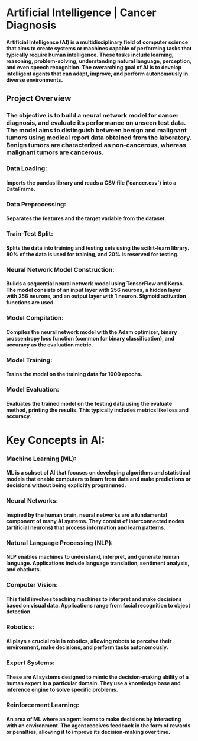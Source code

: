 # Artificial Intelligence | Cancer Diagnosis

#### Artificial Intelligence (AI) is a multidisciplinary field of computer science that aims to create systems or machines capable of performing tasks that typically require human intelligence. These tasks include learning, reasoning, problem-solving, understanding natural language, perception, and even speech recognition. The overarching goal of AI is to develop intelligent agents that can adapt, improve, and perform autonomously in diverse environments.

## Project Overview

### The objective is to build a neural network model for cancer diagnosis, and evaluate its performance on unseen test data. The model aims to distinguish between benign and malignant tumors using medical report data obtained from the laboratory. Benign tumors are characterized as non-cancerous, whereas malignant tumors are cancerous.

### Data Loading:

#### Imports the pandas library and reads a CSV file ('cancer.csv') into a DataFrame.

### Data Preprocessing:

#### Separates the features and the target variable from the dataset.

### Train-Test Split:

#### Splits the data into training and testing sets using the scikit-learn library. 80% of the data is used for training, and 20% is reserved for testing.

### Neural Network Model Construction:

#### Builds a sequential neural network model using TensorFlow and Keras. The model consists of an input layer with 256 neurons, a hidden layer with 256 neurons, and an output layer with 1 neuron. Sigmoid activation functions are used.

### Model Compilation:

#### Compiles the neural network model with the Adam optimizer, binary crossentropy loss function (common for binary classification), and accuracy as the evaluation metric.

### Model Training:

#### Trains the model on the training data for 1000 epochs.

### Model Evaluation:

#### Evaluates the trained model on the testing data using the evaluate method, printing the results. This typically includes metrics like loss and accuracy.



# Key Concepts in AI:

### Machine Learning (ML):

#### ML is a subset of AI that focuses on developing algorithms and statistical models that enable computers to learn from data and make predictions or decisions without being explicitly programmed.

### Neural Networks:

#### Inspired by the human brain, neural networks are a fundamental component of many AI systems. They consist of interconnected nodes (artificial neurons) that process information and learn patterns.

### Natural Language Processing (NLP):

#### NLP enables machines to understand, interpret, and generate human language. Applications include language translation, sentiment analysis, and chatbots.

### Computer Vision:

#### This field involves teaching machines to interpret and make decisions based on visual data. Applications range from facial recognition to object detection.

### Robotics:

#### AI plays a crucial role in robotics, allowing robots to perceive their environment, make decisions, and perform tasks autonomously.

### Expert Systems:

#### These are AI systems designed to mimic the decision-making ability of a human expert in a particular domain. They use a knowledge base and inference engine to solve specific problems.

### Reinforcement Learning:

#### An area of ML where an agent learns to make decisions by interacting with an environment. The agent receives feedback in the form of rewards or penalties, allowing it to improve its decision-making over time.
